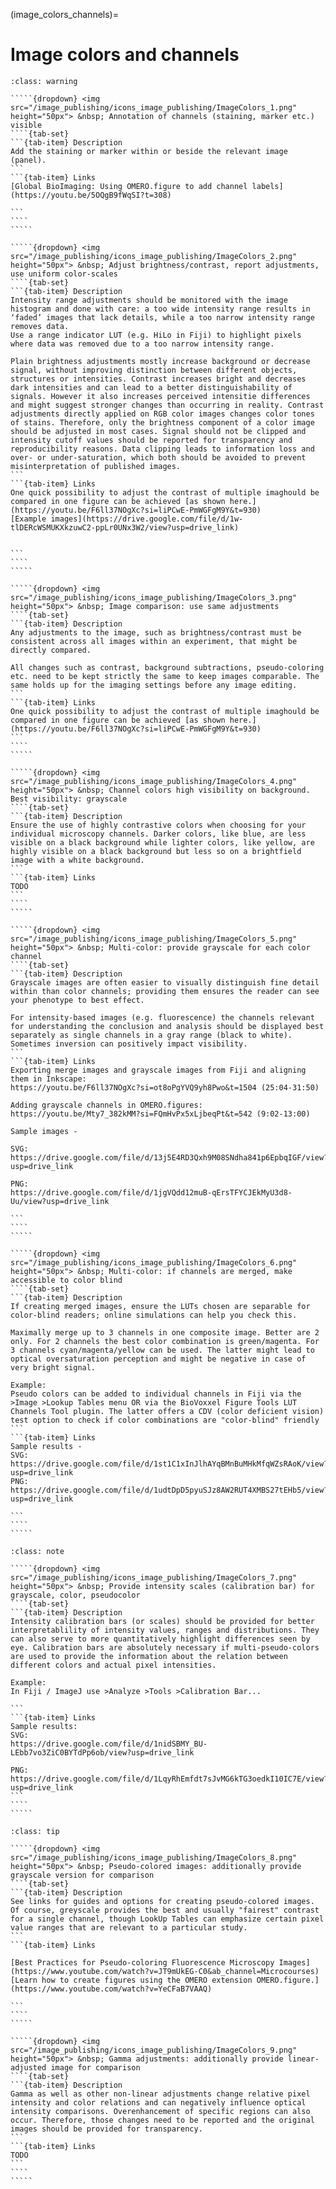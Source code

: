 (image_colors_channels)=
# Image colors and channels


``````{admonition} Minimal 
:class: warning

`````{dropdown} <img src="/image_publishing/icons_image_publishing/ImageColors_1.png" height="50px"> &nbsp; Annotation of channels (staining, marker etc.) visible
````{tab-set}
```{tab-item} Description
Add the staining or marker within or beside the relevant image (panel). 
```
```{tab-item} Links
[Global BioImaging: Using OMERO.figure to add channel labels](https://youtu.be/5OQgB9fWqSI?t=308)

```
````
````` 

`````{dropdown} <img src="/image_publishing/icons_image_publishing/ImageColors_2.png" height="50px"> &nbsp; Adjust brightness/contrast, report adjustments, use uniform color-scales
````{tab-set}
```{tab-item} Description
Intensity range adjustments should be monitored with the image histogram and done with care: a too wide intensity range results in ‘faded’ images that lack details, while a too narrow intensity range removes data.
Use a range indicator LUT (e.g. HiLo in Fiji) to highlight pixels where data was removed due to a too narrow intensity range.

Plain brightness adjustments mostly increase background or decrease signal, without improving distinction between different objects, structures or intensities. Contrast increases bright and decreases dark intensities and can lead to a better distinguishability of signals. However it also increases perceived intensitie differences and might suggest stronger changes than occurring in reality. Contrast adjustments directly applied on RGB color images changes color tones of stains. Therefore, only the brightness component of a color image should be adjusted in most cases. Signal should not be clipped and intensity cutoff values should be reported for transparency and reproducibility reasons. Data clipping leads to information loss and over- or under-saturation, which both should be avoided to prevent misinterpretation of published images.
```
```{tab-item} Links
One quick possibility to adjust the contrast of multiple imaghould be compared in one figure can be achieved [as shown here.](https://youtu.be/F6ll37NOgXc?si=liPCwE-PmWGFgM9Y&t=930)
[Example images](https://drive.google.com/file/d/1w-tlDERcWSMUKXkzuwC2-ppLr0UNx3W2/view?usp=drive_link)


```
````
`````  

`````{dropdown} <img src="/image_publishing/icons_image_publishing/ImageColors_3.png" height="50px"> &nbsp; Image comparison: use same adjustments
````{tab-set}
```{tab-item} Description
Any adjustments to the image, such as brightness/contrast must be consistent across all images within an experiment, that might be directly compared.

All changes such as contrast, background subtractions, pseudo-coloring etc. need to be kept strictly the same to keep images comparable. The same holds up for the imaging settings before any image editing.
```
```{tab-item} Links
One quick possibility to adjust the contrast of multiple imaghould be compared in one figure can be achieved [as shown here.](https://youtu.be/F6ll37NOgXc?si=liPCwE-PmWGFgM9Y&t=930)
```
````
````` 

`````{dropdown} <img src="/image_publishing/icons_image_publishing/ImageColors_4.png" height="50px"> &nbsp; Channel colors high visibility on background. Best visibility: grayscale
````{tab-set}
```{tab-item} Description
Ensure the use of highly contrastive colors when choosing for your individual microscopy channels. Darker colors, like blue, are less visible on a black background while lighter colors, like yellow, are highly visible on a black background but less so on a brightfield image with a white background.
```
```{tab-item} Links
TODO
```
````
`````  
 
`````{dropdown} <img src="/image_publishing/icons_image_publishing/ImageColors_5.png" height="50px"> &nbsp; Multi-color: provide grayscale for each color channel
````{tab-set}
```{tab-item} Description
Grayscale images are often easier to visually distinguish fine detail within than color channels; providing them ensures the reader can see your phenotype to best effect.

For intensity-based images (e.g. fluorescence) the channels relevant for understanding the conclusion and analysis should be displayed best separately as single channels in a gray range (black to white). Sometimes inversion can positively impact visibility.
```
```{tab-item} Links
Exporting merge images and grayscale images from Fiji and aligning them in Inkscape:
https://youtu.be/F6ll37NOgXc?si=ot8oPgYVQ9yh8Pwo&t=1504 (25:04-31:50)

Adding grayscale channels in OMERO.figures:
https://youtu.be/Mty7_382kMM?si=FQmHvPx5xLjbeqPt&t=542 (9:02-13:00)

Sample images - 

SVG:
https://drive.google.com/file/d/13j5E4RD3Qxh9M08SNdha841p6EpbqIGF/view?usp=drive_link

PNG:
https://drive.google.com/file/d/1jgVQdd12muB-qErsTFYCJEkMyU3d8-Uu/view?usp=drive_link
 
```
````
````` 

`````{dropdown} <img src="/image_publishing/icons_image_publishing/ImageColors_6.png" height="50px"> &nbsp; Multi-color: if channels are merged, make accessible to color blind
````{tab-set}
```{tab-item} Description
If creating merged images, ensure the LUTs chosen are separable for color-blind readers; online simulations can help you check this.

Maximally merge up to 3 channels in one composite image. Better are 2 only. For 2 channels the best color combination is green/magenta. For 3 channels cyan/magenta/yellow can be used. The latter might lead to optical oversaturation perception and might be negative in case of very bright signal.

Example:
Pseudo colors can be added to individual channels in Fiji via the >Image >Lookup Tables menu OR via the BioVoxxel Figure Tools LUT Channels Tool plugin. The latter offers a CDV (color deficient vision) test option to check if color combinations are "color-blind" friendly
```
```{tab-item} Links
Sample results - 
SVG: https://drive.google.com/file/d/1st1C1xInJlhAYqBMnBuMHkMfqWZsRAoK/view?usp=drive_link
PNG: https://drive.google.com/file/d/1udtDpD5pyuSJz8AW2RUT4XMBS27tEHb5/view?usp=drive_link

```
````
`````  

``````

``````{admonition} Recommended
:class: note

`````{dropdown} <img src="/image_publishing/icons_image_publishing/ImageColors_7.png" height="50px"> &nbsp; Provide intensity scales (calibration bar) for grayscale, color, pseudocolor
````{tab-set}
```{tab-item} Description
Intensity calibration bars (or scales) should be provided for better interpretablility of intensity values, ranges and distributions. They can also serve to more quantitatively highlight differences seen by eye. Calibration bars are absolutely necessary if multi-pseudo-colors are used to provide the information about the relation between different colors and actual pixel intensities.

Example:
In Fiji / ImageJ use >Analyze >Tools >Calibration Bar...

```
```{tab-item} Links
Sample results:
SVG: 
https://drive.google.com/file/d/1nidSBMY_BU-LEbb7vo3ZiC0BYTdPp6ob/view?usp=drive_link

PNG:
https://drive.google.com/file/d/1LqyRhEmfdt7sJvMG6kTG3oedkI10IC7E/view?usp=drive_link
```
````
````` 

``````

``````{admonition} Ideal
:class: tip

`````{dropdown} <img src="/image_publishing/icons_image_publishing/ImageColors_8.png" height="50px"> &nbsp; Pseudo-colored images: additionally provide grayscale version for comparison
````{tab-set}
```{tab-item} Description
See links for guides and options for creating pseudo-colored images. Of course, greyscale provides the best and usually "fairest" contrast for a single channel, though LookUp Tables can emphasize certain pixel value ranges that are relevant to a particular study.
```
```{tab-item} Links

[Best Practices for Pseudo-coloring Fluorescence Microscopy Images](https://www.youtube.com/watch?v=JT9mUkEG-C0&ab_channel=Microcourses)
[Learn how to create figures using the OMERO extension OMERO.figure.](https://www.youtube.com/watch?v=YeCFaB7VAAQ)

```
````
````` 

`````{dropdown} <img src="/image_publishing/icons_image_publishing/ImageColors_9.png" height="50px"> &nbsp; Gamma adjustments: additionally provide linear-adjusted image for comparison
````{tab-set}
```{tab-item} Description
Gamma as well as other non-linear adjustments change relative pixel intensity and color relations and can negatively influence optical intensity comparisons. Overenhancement of specific regions can also occur. Therefore, those changes need to be reported and the original images should be provided for transparency.
```
```{tab-item} Links
TODO
```
````
`````  

``````

<!--Notes which will not be shown on the actual page-->
